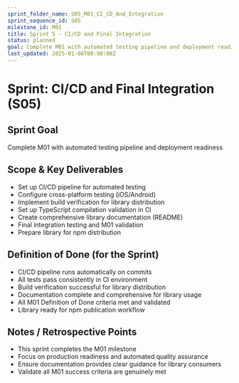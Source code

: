 ```yaml
---
sprint_folder_name: S05_M01_CI_CD_And_Integration
sprint_sequence_id: S05
milestone_id: M01
title: Sprint 5 - CI/CD and Final Integration
status: planned
goal: Complete M01 with automated testing pipeline and deployment readiness
last_updated: 2025-01-06T00:00:00Z
---
```


# Sprint: CI/CD and Final Integration (S05)

## Sprint Goal
Complete M01 with automated testing pipeline and deployment readiness

## Scope & Key Deliverables
- Set up CI/CD pipeline for automated testing
- Configure cross-platform testing (iOS/Android)
- Implement build verification for library distribution
- Set up TypeScript compilation validation in CI
- Create comprehensive library documentation (README)
- Final integration testing and M01 validation
- Prepare library for npm distribution

## Definition of Done (for the Sprint)
- CI/CD pipeline runs automatically on commits
- All tests pass consistently in CI environment
- Build verification successful for library distribution
- Documentation complete and comprehensive for library usage
- All M01 Definition of Done criteria met and validated
- Library ready for npm publication workflow

## Notes / Retrospective Points
- This sprint completes the M01 milestone
- Focus on production readiness and automated quality assurance
- Ensure documentation provides clear guidance for library consumers
- Validate all M01 success criteria are genuinely met